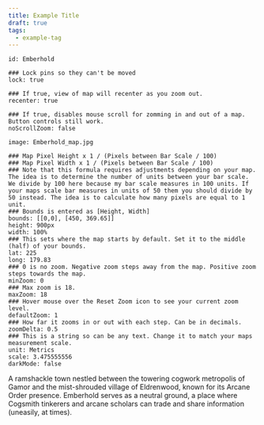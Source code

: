 ```yaml
---
title: Example Title
draft: true
tags:
  - example-tag
---
```

```leaflet  
id: Emberhold  

### Lock pins so they can't be moved  
lock: true  

### If true, view of map will recenter as you zoom out.  
recenter: true  

### If true, disables mouse scroll for zomming in and out of a map. Button controls still work.  
noScrollZoom: false  

image: Emberhold_map.jpg

### Map Pixel Height x 1 / (Pixels between Bar Scale / 100)  
### Map Pixel Width x 1 / (Pixels between Bar Scale / 100)  
### Note that this formula requires adjustments depending on your map. The idea is to determine the number of units between your bar scale. We divide by 100 here because my bar scale measures in 100 units. If your maps scale bar measures in units of 50 them you should divide by 50 instead. The idea is to calculate how many pixels are equal to 1 unit.  
### Bounds is entered as [Height, Width]  
bounds: [[0,0], [450, 369.65]]  
height: 900px  
width: 100%  
### This sets where the map starts by default. Set it to the middle (half) of your bounds.  
lat: 225  
long: 179.83  
### 0 is no zoom. Negative zoom steps away from the map. Positive zoom steps towards the map.  
minZoom: 0  
### Max zoom is 18.  
maxZoom: 18  
### Hover mouse over the Reset Zoom icon to see your current zoom level.  
defaultZoom: 1  
### How far it zooms in or out with each step. Can be in decimals.  
zoomDelta: 0.5  
### This is a string so can be any text. Change it to match your maps measurement scale.  
unit: Metrics  
scale: 3.475555556  
darkMode: false

```
A ramshackle town nestled between the towering cogwork metropolis of Gamor and the mist-shrouded village of Eldrenwood, known for its Arcane Order presence. Emberhold serves as a neutral ground, a place where Cogsmith tinkerers and arcane scholars can trade and share information (uneasily, at times).